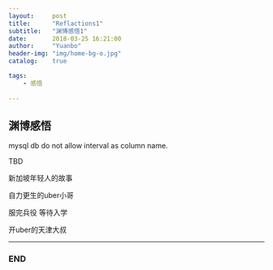 ```yaml
---
layout:     post
title:      "Reflactions1"
subtitle:   "渊博感悟1"
date:       2018-03-25 16:21:00
author:     "Yuanbo"
header-img: "img/home-bg-o.jpg"
catalog:    true

tags:
    - 感悟
    
---
```



## 渊博感悟


mysql db do not allow interval as column name. 

TBD 

新加坡年轻人的故事

自力更生的uber小哥 

服完兵役 等待入学 


开uber的天津大叔



---

### END

